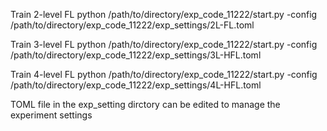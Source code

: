 Train 2-level FL
python /path/to/directory/exp_code_11222/start.py -config /path/to/directory/exp_code_11222/exp_settings/2L-FL.toml

Train 3-level FL
python /path/to/directory/exp_code_11222/start.py -config /path/to/directory/exp_code_11222/exp_settings/3L-HFL.toml

Train 4-level FL
python /path/to/directory/exp_code_11222/start.py -config /path/to/directory/exp_code_11222/exp_settings/4L-HFL.toml

TOML file in the exp_setting dirctory can be edited to manage the experiment settings
